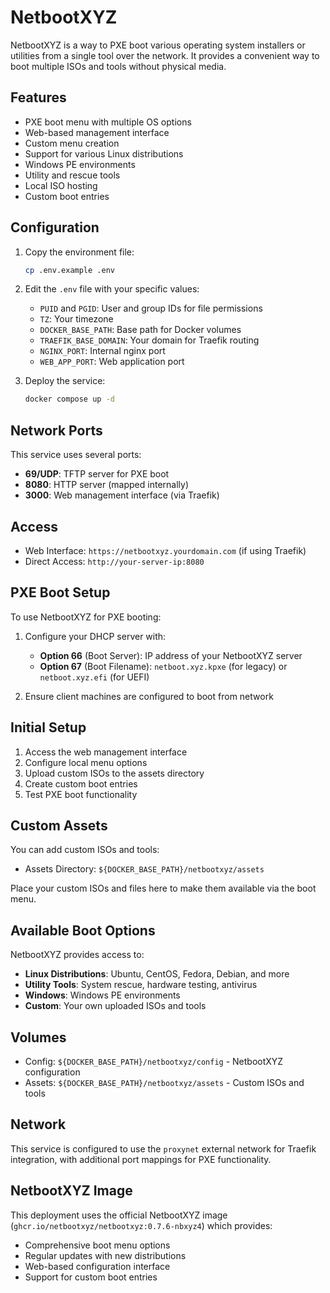 # NetbootXYZ

NetbootXYZ is a way to PXE boot various operating system installers or utilities from a single tool over the network. It provides a convenient way to boot multiple ISOs and tools without physical media.

## Features

- PXE boot menu with multiple OS options
- Web-based management interface
- Custom menu creation
- Support for various Linux distributions
- Windows PE environments
- Utility and rescue tools
- Local ISO hosting
- Custom boot entries

## Configuration

1. Copy the environment file:
   ```bash
   cp .env.example .env
   ```

2. Edit the `.env` file with your specific values:
   - `PUID` and `PGID`: User and group IDs for file permissions
   - `TZ`: Your timezone
   - `DOCKER_BASE_PATH`: Base path for Docker volumes
   - `TRAEFIK_BASE_DOMAIN`: Your domain for Traefik routing
   - `NGINX_PORT`: Internal nginx port
   - `WEB_APP_PORT`: Web application port

3. Deploy the service:
   ```bash
   docker compose up -d
   ```

## Network Ports

This service uses several ports:
- **69/UDP**: TFTP server for PXE boot
- **8080**: HTTP server (mapped internally)
- **3000**: Web management interface (via Traefik)

## Access

- Web Interface: `https://netbootxyz.yourdomain.com` (if using Traefik)
- Direct Access: `http://your-server-ip:8080`

## PXE Boot Setup

To use NetbootXYZ for PXE booting:

1. Configure your DHCP server with:
   - **Option 66** (Boot Server): IP address of your NetbootXYZ server
   - **Option 67** (Boot Filename): `netboot.xyz.kpxe` (for legacy) or `netboot.xyz.efi` (for UEFI)

2. Ensure client machines are configured to boot from network

## Initial Setup

1. Access the web management interface
2. Configure local menu options
3. Upload custom ISOs to the assets directory
4. Create custom boot entries
5. Test PXE boot functionality

## Custom Assets

You can add custom ISOs and tools:
- Assets Directory: `${DOCKER_BASE_PATH}/netbootxyz/assets`

Place your custom ISOs and files here to make them available via the boot menu.

## Available Boot Options

NetbootXYZ provides access to:
- **Linux Distributions**: Ubuntu, CentOS, Fedora, Debian, and more
- **Utility Tools**: System rescue, hardware testing, antivirus
- **Windows**: Windows PE environments
- **Custom**: Your own uploaded ISOs and tools

## Volumes

- Config: `${DOCKER_BASE_PATH}/netbootxyz/config` - NetbootXYZ configuration
- Assets: `${DOCKER_BASE_PATH}/netbootxyz/assets` - Custom ISOs and tools

## Network

This service is configured to use the `proxynet` external network for Traefik integration, with additional port mappings for PXE functionality.

## NetbootXYZ Image

This deployment uses the official NetbootXYZ image (`ghcr.io/netbootxyz/netbootxyz:0.7.6-nbxyz4`) which provides:

- Comprehensive boot menu options
- Regular updates with new distributions
- Web-based configuration interface
- Support for custom boot entries
